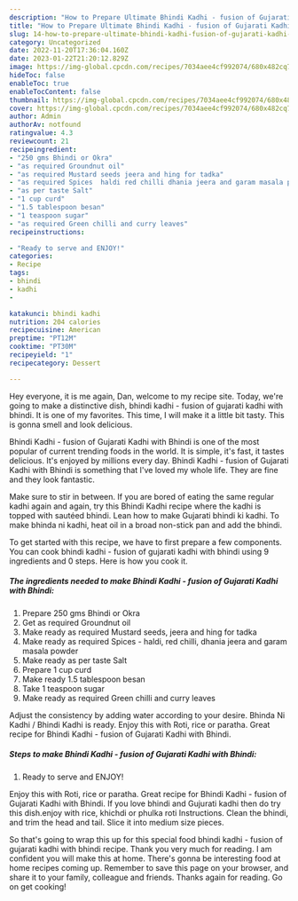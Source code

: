 ```yaml
---
description: "How to Prepare Ultimate Bhindi Kadhi - fusion of Gujarati Kadhi with Bhindi"
title: "How to Prepare Ultimate Bhindi Kadhi - fusion of Gujarati Kadhi with Bhindi"
slug: 14-how-to-prepare-ultimate-bhindi-kadhi-fusion-of-gujarati-kadhi-with-bhindi
category: Uncategorized
date: 2022-11-20T17:36:04.160Z
date: 2023-01-22T21:20:12.829Z
image: https://img-global.cpcdn.com/recipes/7034aee4cf992074/680x482cq70/bhindi-kadhi-fusion-of-gujarati-kadhi-with-bhindi-recipe-main-photo.jpg
hideToc: false
enableToc: true
enableTocContent: false
thumbnail: https://img-global.cpcdn.com/recipes/7034aee4cf992074/680x482cq70/bhindi-kadhi-fusion-of-gujarati-kadhi-with-bhindi-recipe-main-photo.jpg
cover: https://img-global.cpcdn.com/recipes/7034aee4cf992074/680x482cq70/bhindi-kadhi-fusion-of-gujarati-kadhi-with-bhindi-recipe-main-photo.jpg
author: Admin
authorAv: notfound
ratingvalue: 4.3
reviewcount: 21
recipeingredient:
- "250 gms Bhindi or Okra"
- "as required Groundnut oil"
- "as required Mustard seeds jeera and hing for tadka"
- "as required Spices  haldi red chilli dhania jeera and garam masala powder"
- "as per taste Salt"
- "1 cup curd"
- "1.5 tablespoon besan"
- "1 teaspoon sugar"
- "as required Green chilli and curry leaves"
recipeinstructions:

- "Ready to serve and ENJOY!"
categories:
- Recipe
tags:
- bhindi
- kadhi
- 

katakunci: bhindi kadhi  
nutrition: 204 calories
recipecuisine: American
preptime: "PT12M"
cooktime: "PT30M"
recipeyield: "1"
recipecategory: Dessert

---
```



Hey everyone, it is me again, Dan, welcome to my recipe site. Today, we're going to make a distinctive dish, bhindi kadhi - fusion of gujarati kadhi with bhindi. It is one of my favorites. This time, I will make it a little bit tasty. This is gonna smell and look delicious.

Bhindi Kadhi - fusion of Gujarati Kadhi with Bhindi is one of the most popular of current trending foods in the world. It is simple, it's fast, it tastes delicious. It's enjoyed by millions every day. Bhindi Kadhi - fusion of Gujarati Kadhi with Bhindi is something that I've loved my whole life. They are fine and they look fantastic.

Make sure to stir in between. If you are bored of eating the same regular kadhi again and again, try this Bhindi Kadhi recipe where the kadhi is topped with sautéed bhindi. Lean how to make Gujarati bhindi ki kadhi. To make bhinda ni kadhi, heat oil in a broad non-stick pan and add the bhindi.


To get started with this recipe, we have to first prepare a few components. You can cook bhindi kadhi - fusion of gujarati kadhi with bhindi using 9 ingredients and 0 steps. Here is how you cook it.

<!--inarticleads1-->

##### The ingredients needed to make Bhindi Kadhi - fusion of Gujarati Kadhi with Bhindi:

1. Prepare 250 gms Bhindi or Okra
1. Get as required Groundnut oil
1. Make ready as required Mustard seeds, jeera and hing for tadka
1. Make ready as required Spices - haldi, red chilli, dhania jeera and garam masala powder
1. Make ready as per taste Salt
1. Prepare 1 cup curd
1. Make ready 1.5 tablespoon besan
1. Take 1 teaspoon sugar
1. Make ready as required Green chilli and curry leaves


Adjust the consistency by adding water according to your desire. Bhinda Ni Kadhi / Bhindi Kadhi is ready. Enjoy this with Roti, rice or paratha. Great recipe for Bhindi Kadhi - fusion of Gujarati Kadhi with Bhindi. 

<!--inarticleads2-->

##### Steps to make Bhindi Kadhi - fusion of Gujarati Kadhi with Bhindi:


1. Ready to serve and ENJOY!

Enjoy this with Roti, rice or paratha. Great recipe for Bhindi Kadhi - fusion of Gujarati Kadhi with Bhindi. If you love bhindi and Gujurati kadhi then do try this dish.enjoy with rice, khichdi or phulka roti Instructions. Clean the bhindi, and trim the head and tail. Slice it into medium size pieces. 

So that's going to wrap this up for this special food bhindi kadhi - fusion of gujarati kadhi with bhindi recipe. Thank you very much for reading. I am confident you will make this at home. There's gonna be interesting food at home recipes coming up. Remember to save this page on your browser, and share it to your family, colleague and friends. Thanks again for reading. Go on get cooking!
